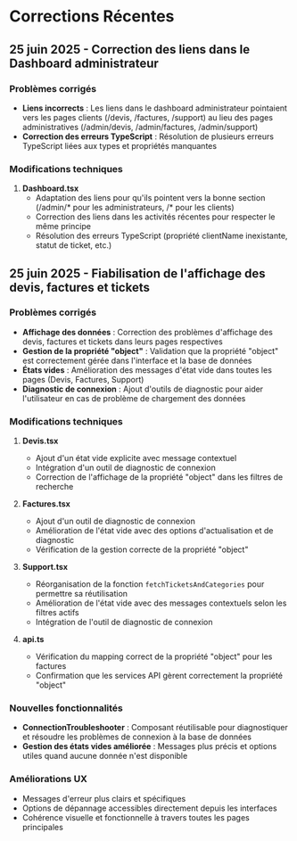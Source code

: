 # Corrections Récentes

## 25 juin 2025 - Correction des liens dans le Dashboard administrateur

### Problèmes corrigés
- **Liens incorrects** : Les liens dans le dashboard administrateur pointaient vers les pages clients (/devis, /factures, /support) au lieu des pages administratives (/admin/devis, /admin/factures, /admin/support)
- **Correction des erreurs TypeScript** : Résolution de plusieurs erreurs TypeScript liées aux types et propriétés manquantes

### Modifications techniques
1. **Dashboard.tsx**
   - Adaptation des liens pour qu'ils pointent vers la bonne section (/admin/* pour les administrateurs, /* pour les clients)
   - Correction des liens dans les activités récentes pour respecter le même principe
   - Résolution des erreurs TypeScript (propriété clientName inexistante, statut de ticket, etc.)

## 25 juin 2025 - Fiabilisation de l'affichage des devis, factures et tickets

### Problèmes corrigés
- **Affichage des données** : Correction des problèmes d'affichage des devis, factures et tickets dans leurs pages respectives
- **Gestion de la propriété "object"** : Validation que la propriété "object" est correctement gérée dans l'interface et la base de données
- **États vides** : Amélioration des messages d'état vide dans toutes les pages (Devis, Factures, Support)
- **Diagnostic de connexion** : Ajout d'outils de diagnostic pour aider l'utilisateur en cas de problème de chargement des données

### Modifications techniques
1. **Devis.tsx**
   - Ajout d'un état vide explicite avec message contextuel
   - Intégration d'un outil de diagnostic de connexion
   - Correction de l'affichage de la propriété "object" dans les filtres de recherche

2. **Factures.tsx**
   - Ajout d'un outil de diagnostic de connexion
   - Amélioration de l'état vide avec des options d'actualisation et de diagnostic
   - Vérification de la gestion correcte de la propriété "object"

3. **Support.tsx**
   - Réorganisation de la fonction `fetchTicketsAndCategories` pour permettre sa réutilisation
   - Amélioration de l'état vide avec des messages contextuels selon les filtres actifs
   - Intégration de l'outil de diagnostic de connexion

4. **api.ts**
   - Vérification du mapping correct de la propriété "object" pour les factures
   - Confirmation que les services API gèrent correctement la propriété "object"

### Nouvelles fonctionnalités
- **ConnectionTroubleshooter** : Composant réutilisable pour diagnostiquer et résoudre les problèmes de connexion à la base de données
- **Gestion des états vides améliorée** : Messages plus précis et options utiles quand aucune donnée n'est disponible

### Améliorations UX
- Messages d'erreur plus clairs et spécifiques
- Options de dépannage accessibles directement depuis les interfaces
- Cohérence visuelle et fonctionnelle à travers toutes les pages principales
